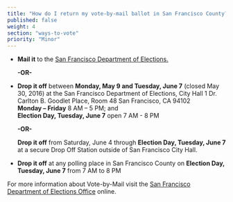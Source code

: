 ```yaml
---
title: "How do I return my vote-by-mail ballot in San Francisco County?"
published: false
weight: 4
section: "ways-to-vote"
priority: "Minor"
---
```


- **Mail it** to the [San Francisco Department of Elections.](#section-election-office-contact)  

  **-OR-**  
  
- **Drop it off** between **Monday, May 9 and Tuesday, June 7** (closed May 30, 2016) at the San Francisco Department of Elections, City Hall 1 Dr. Carlton B. Goodlet Place, Room 48 San Francisco, CA 94102  
  **Monday – Friday** 8 AM – 5 PM; and  
  **Election Day, Tuesday, June 7** open 7 AM - 8 PM  

  **-OR-**  
  
  **Drop it off** from Saturday, June 4 through **Election Day, Tuesday, June 7** at a secure Drop Off Station outside of San Francisco City Hall.  

- **Drop it off** at any polling place in San Francisco County on **Election Day, Tuesday, June 7** from 7 AM to 8 PM  

For more information about Vote-by-Mail visit the [San Francisco Department of Elections Office](http://sfgov.org/elections/vote-mail) online.  
